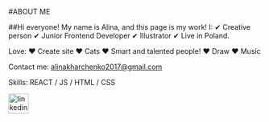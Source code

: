 #ABOUT ME

##Hi everyone!
My name is Alina, and this page is my work!
I:
✔ Creative person 
✔ Junior Frontend Developer
✔ Illustrator
✔ Live in Poland.

Love:
♥ Create site
♥ Cats
♥ Smart and talented people!
♥ Draw
♥ Music

Contact me: alinakharchenko2017@gmail.com






Skills: REACT / JS / HTML / CSS

[<img src='https://cdn.jsdelivr.net/npm/simple-icons@3.0.1/icons/linkedin.svg' alt='linkedin' height='40'>](https://www.linkedin.com/in/https://www.linkedin.com/in/alina-kharchenko-450329169//)  




